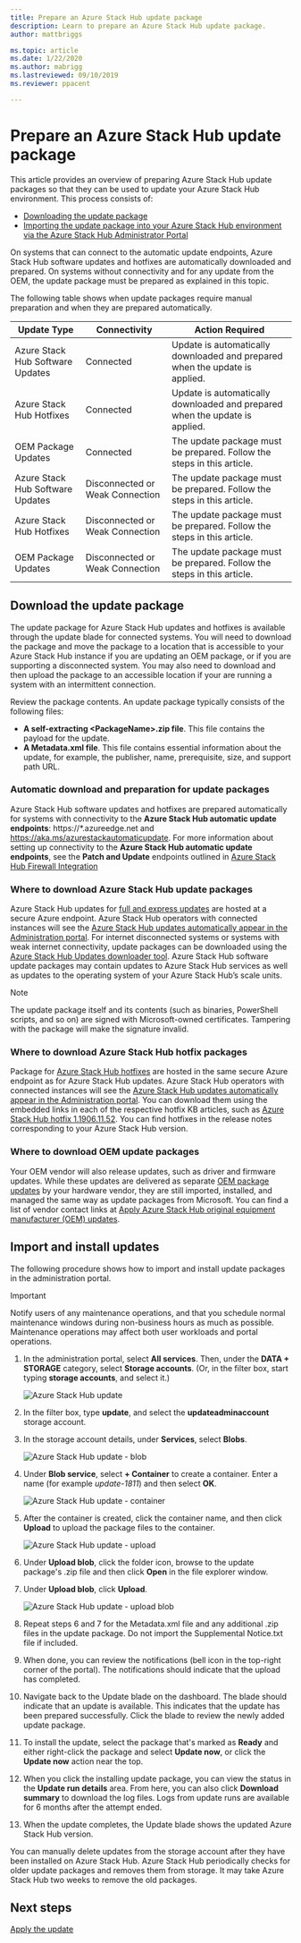 ```yaml
---
title: Prepare an Azure Stack Hub update package 
description: Learn to prepare an Azure Stack Hub update package.
author: mattbriggs

ms.topic: article
ms.date: 1/22/2020
ms.author: mabrigg
ms.lastreviewed: 09/10/2019
ms.reviewer: ppacent 

---
```


# Prepare an Azure Stack Hub update package

This article provides an overview of preparing Azure Stack Hub update packages so that they can be used to update your Azure Stack Hub  environment. This process consists of:

- [Downloading the update package](#download-the-update-package)
- [Importing the update package into your Azure Stack Hub environment via the Azure Stack Hub Administrator Portal](#import-and-install-updates)

On systems that can connect to the automatic update endpoints, Azure Stack Hub software updates and hotfixes are automatically downloaded and prepared. On systems without connectivity and for any update from the OEM, the update package must be prepared as explained in this topic.  

The following table shows when update packages require manual preparation and when they are prepared automatically.

| Update Type | Connectivity | Action Required |
| --- | --- | --- |
| Azure Stack Hub Software Updates | Connected | Update is automatically downloaded and prepared when the update is applied. |
| Azure Stack Hub Hotfixes | Connected | Update is automatically downloaded and prepared when the update is applied. |
| OEM Package Updates | Connected | The update package must be prepared. Follow the steps in this article. |
| Azure Stack Hub Software Updates | Disconnected or Weak Connection | The update package must be prepared. Follow the steps in this article. |
| Azure Stack Hub Hotfixes | Disconnected or Weak Connection | The update package must be prepared. Follow the steps in this article. |
| OEM Package Updates | Disconnected or Weak Connection | The update package must be prepared. Follow the steps in this article. |

## Download the update package
The update package for Azure Stack Hub updates and hotfixes is available through the update blade for connected systems. You will need to download the package and move the package to a location that is accessible to your Azure Stack Hub instance if you are updating an OEM package, or if you are supporting a disconnected system. You may also need to download and then upload the package to an accessible location if your are running a system with an intermittent connection.

Review the package contents. An update package typically consists of the following files:

-   **A self-extracting \<PackageName>.zip file**. This file contains the payload for the update.
- **A Metadata.xml file**. This file contains essential information about the update, for example, the publisher, name, prerequisite, size, and support path URL.

### Automatic download and preparation for update packages
Azure Stack Hub software updates and hotfixes are prepared automatically for systems with connectivity to the **Azure Stack Hub automatic update endpoints**: https://*.azureedge.net and https://aka.ms/azurestackautomaticupdate. For more information about setting up connectivity to the **Azure Stack Hub automatic update endpoints**, see the **Patch and Update** endpoints outlined in [Azure Stack Hub Firewall Integration](https://docs.microsoft.com/azure-stack/operator/azure-stack-integrate-endpoints#ports-and-urls-outbound)

### Where to download Azure Stack Hub update packages

Azure Stack Hub updates for [full and express updates](https://docs.microsoft.com/azure-stack/operator/azure-stack-updates#update-package-types) are hosted at a secure Azure endpoint. Azure Stack Hub operators with connected instances will see the [Azure Stack Hub updates automatically appear in the Administration portal](https://docs.microsoft.com/azure-stack/operator/azure-stack-update-prepare-package#automatic-download-and-preparation-for-update-packages). For internet disconnected systems or systems with weak internet connectivity, update packages can be downloaded using the [Azure Stack Hub Updates downloader tool](https://aka.ms/azurestackupdatedownload). Azure Stack Hub software update packages may contain updates to Azure Stack Hub services as well as updates to the operating system of your Azure Stack Hub’s scale units.

>[!NOTE]
>The update package itself and its contents (such as binaries, PowerShell scripts, and so on) are signed with Microsoft-owned certificates. Tampering with the package will make the signature invalid.​


### Where to download Azure Stack Hub hotfix packages

Package for [Azure Stack Hub hotfixes](https://docs.microsoft.com/azure-stack/operator/azure-stack-updates#update-package-types) are hosted in the same secure Azure endpoint as for Azure Stack Hub updates. Azure Stack Hub operators with connected instances will see the [Azure Stack Hub updates automatically appear in the Administration portal](https://docs.microsoft.com/azure-stack/operator/azure-stack-update-prepare-package#automatic-download-and-preparation-for-update-packages). You can download them using the embedded links in each of the respective hotfix KB articles, such as [Azure Stack Hub hotfix 1.1906.11.52](https://support.microsoft.com/help/4515650). You can find hotfixes in the release notes corresponding to your Azure Stack Hub version.

### Where to download OEM update packages
Your OEM vendor will also release updates, such as driver and firmware updates. While these updates are delivered as separate [OEM package updates](https://docs.microsoft.com/azure-stack/operator/azure-stack-updates#update-package-types) by your hardware vendor, they are still imported, installed, and managed the same way as update packages from Microsoft. You can find a list of vendor contact links at [Apply Azure Stack Hub original equipment manufacturer (OEM) updates](https://docs.microsoft.com/azure-stack/operator/azure-stack-update-oem#oem-contact-information).

## Import and install updates

The following procedure shows how to import and install update packages in the administration portal.

> [!Important]  
> Notify users of any maintenance operations, and that you schedule normal maintenance windows during non-business hours as much as possible. Maintenance operations may affect both user workloads and portal operations.

1.  In the administration portal, select **All services**. Then, under the **DATA + STORAGE** category, select **Storage accounts**. (Or, in the filter box, start typing **storage accounts**, and select it.)

    ![Azure Stack Hub update](./media/azure-stack-update-prepare-package/image1.png) 

1.  In the filter box, type **update**, and select the **updateadminaccount** storage account.

2.  In the storage account details, under **Services**, select **Blobs**.

    ![Azure Stack Hub update - blob](./media/azure-stack-update-prepare-package/image2.png)

1.  Under **Blob service**, select **+ Container** to create a container. Enter a name (for example *update-1811*) and then select **OK**.

    ![Azure Stack Hub update - container](./media/azure-stack-update-prepare-package/image3.png)

1.  After the container is created, click the container name, and then click **Upload** to upload the package files to the container.

    ![Azure Stack Hub update - upload](./media/azure-stack-update-prepare-package/image4.png)

1.  Under **Upload blob**, click the folder icon, browse to the update package's .zip file and then click **Open** in the file explorer window.

2.  Under **Upload blob**, click **Upload**.

    ![Azure Stack Hub update - upload blob](./media/azure-stack-update-prepare-package/image5.png)

1.  Repeat steps 6 and 7 for the Metadata.xml file and any additional .zip files in the update package. Do not import the Supplemental Notice.txt file if included.

2.  When done, you can review the notifications (bell icon in the top-right corner of the portal). The notifications should indicate that the upload has completed.

3.  Navigate back to the Update blade on the dashboard. The blade should indicate that an update is available. This indicates that the update has been prepared successfully. Click the blade to review the newly added update package.

4.  To install the update, select the package that's marked as **Ready** and either right-click the package and select **Update now**, or click the **Update now** action near the top.

5.  When you click the installing update package, you can view the status in the **Update run details** area. From here, you can also click **Download summary** to download the log files. Logs from update runs are available for 6 months after the attempt ended.

6.  When the update completes, the Update blade shows the updated Azure Stack Hub version.

You can manually delete updates from the storage account after they have been installed on Azure Stack Hub. Azure Stack Hub periodically checks for older update packages and removes them from storage. It may take Azure Stack Hub two weeks to remove the old packages.

## Next steps

[Apply the update](azure-stack-apply-updates.md)
